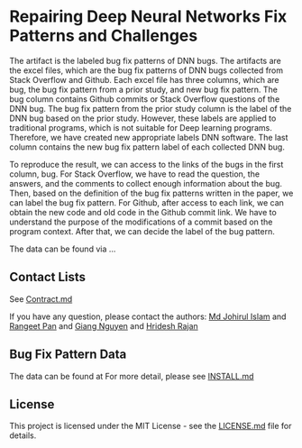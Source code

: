 # Repairing Deep Neural Networks Fix Patterns and Challenges
The artifact is the labeled bug fix patterns of DNN bugs. The artifacts are the excel files, which are the bug fix patterns of DNN bugs collected from Stack Overflow and Github. Each excel file has three columns, which are bug, the bug fix pattern from a prior study, and new bug fix pattern. The bug column contains Github commits or Stack Overflow questions of the DNN bug. The bug fix pattern from the prior study column is the label of the DNN bug based on the prior study. However, these labels are applied to traditional programs, which is not suitable for Deep learning programs. Therefore, we have created new appropriate labels DNN software. The last column contains the new bug fix pattern label of each collected DNN bug.

To reproduce the result, we can access to the links of the bugs in the first column, bug. For Stack Overflow, we have to read the question, the answers, and the comments to collect enough information about the bug. Then, based on the definition of the bug fix patterns written in the paper, we can label the bug fix pattern. For Github, after access to each link, we can obtain the new code and old code in the Github commit link. We have to understand the purpose of the modifications of a commit based on the program context. After that, we can decide the label of the bug pattern.

The data can be found via ...

## Contact Lists
See [Contract.md](./CONTACT.md)

If you have any question, please contact the authors: [Md Johirul Islam](mislam@iastate.edu) and [Rangeet Pan](rangeet@iastate.edu) and [Giang Nguyen](gnguyen@iastate.edu) and [Hridesh Rajan](hridesh@iastate.edu)


## Bug Fix Pattern Data
The data can be found at 
For more detail, please see [INSTALL.md](./INSTALL)

## License
This project is licensed under the MIT License - see the [LICENSE.md](./INSTALL) file for details.